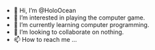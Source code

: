 - 👋 Hi, I’m @HoloOcean
- 👀 I’m interested in playing the computer game.
- 🌱 I’m currently learning computer programming.
- 💞️ I’m looking to collaborate on nothing.
- 📫 How to reach me ...

<!---
HoloOcean/HoloOcean is a ✨ special ✨ repository because its `README.md` (this file) appears on your GitHub profile.
You can click the Preview link to take a look at your changes.
--->
